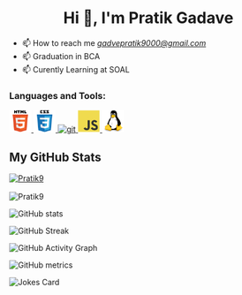 # <h1 align="center">Hi 👋, I'm Pratik Gadave</h1>
                                                                     
                                                  

                                            

                                                           
- 📫 How to reach me *gadvepratik9000@gmail.com*
- 📫 Graduation in BCA
- 📫 Curently Learning at SOAL

 
 
 
 <h3 align="left">Languages and Tools:</h3>
 
 <p align="left"> 
  
  <a href="https://www.w3.org/html/" target="_blank"> <img src="https://raw.githubusercontent.com/devicons/devicon/master/icons/html5/html5-original-wordmark.svg" alt="html5" width="40" height="40"/> </a> 
 <a href="https://www.w3schools.com/css/" target="_blank"> <img src="https://raw.githubusercontent.com/devicons/devicon/master/icons/css3/css3-original-wordmark.svg" alt="css3" width="40" height="40"/> </a> 
  <a href="https://git-scm.com/" target="_blank"> <img src="https://www.vectorlogo.zone/logos/git-scm/git-scm-icon.svg" alt="git" width="40" height="40"/> </a> 
  <a href="https://developer.mozilla.org/en-US/docs/Web/JavaScript" target="_blank"> 
   <img src="https://raw.githubusercontent.com/devicons/devicon/master/icons/javascript/javascript-original.svg" alt="javascript" width="40" height="40"/> </a> 
   <a href="https://www.linux.org/" target="_blank"> <img src="https://raw.githubusercontent.com/devicons/devicon/master/icons/linux/linux-original.svg" alt="linux" width="40" height="40"/> </a>


<h2> My GitHub Stats </h2>

<p align="left"> <a href="https://github.com/Pratik9"><img src="https://github-profile-trophy.vercel.app/?username=Pratik9&theme=onedark" alt="Pratik9" /></a> </p>

<p><img align="center" src="https://github-readme-stats.vercel.app/api/top-langs?username=Pratik9&show_icons=true&locale=en&layout=compact&&theme=highcontrast" alt="Pratik9" /></p>


          
   
   
   
![GitHub stats](https://github-readme-stats.vercel.app/api?username=Pratik9&show_icons=true&count_private=true&&theme=highcontrast)  

![GitHub Streak](https://github-readme-streak-stats.herokuapp.com/?user=Pratik9&theme=highcontrast) 

![GitHub Activity Graph](https://activity-graph.herokuapp.com/graph?username=Pratik9&bg_color=000000&color=4fff67&line=4fff67&point=ffffff&area=true&hide_border=true)  

![GitHub metrics](https://metrics.lecoq.io/Pratik9)  


![Jokes Card](https://readme-jokes.vercel.app/api?theme=dark)

